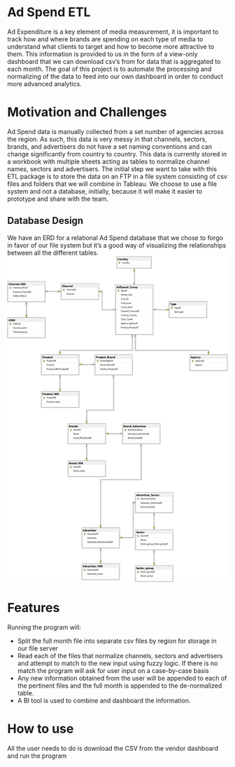 # Ad Spend ETL
Ad Expenditure is a key element of media measurement, it is important to track how and where brands are spending on each type of media to understand what clients to target and how to become more attractive to them. This information is provided to us in the form of a view-only dashboard that we can download csv’s from for data that is aggregated to each month.
The goal of this project is to automate the processing and normalizing of the data to feed into our own dashboard in order to conduct more advanced analytics.

# Motivation and Challenges
Ad Spend data is manually collected from a set number of agencies across the region. As such, this data is very messy in that channels, sectors, brands, and advertisers do not have a set naming conventions and can change significantly from country to country.
This data is currently stored in a workbook with multiple sheets acting as tables to normalize channel names, sectors and advertisers. The initial step we want to take with this ETL package is to store the data on an FTP in a file system consisting of csv files and folders that we will combine in Tableau.
We choose to use a file system and not a database, initially, because it will make it easier to prototype and share with the team.

## Database Design
We have an ERD for a relational Ad Spend database that we chose to forgo in favor of our file system but it’s a good way of visualizing the relationships between all the different tables.
![Alt Text](https://github.com/pmb06d/AdSpend_ETL/blob/master/Ad_Spend_ERD.jpg)

# Features
Running the program will:
  * Split the full month file into separate csv files by region for storage in our file server
  * Read each of the files that normalize channels, sectors and advertisers and attempt to match to the new input using fuzzy logic. If there is no match the program will ask for user input on a case-by-case basis
  * Any new information obtained from the user will be appended to each of the pertinent files and the full month is appended to the de-normalized table.
  * A BI tool is used to combine and dashboard the information.

# How to use
All the user needs to do is download the CSV from the vendor dashboard and run the program
